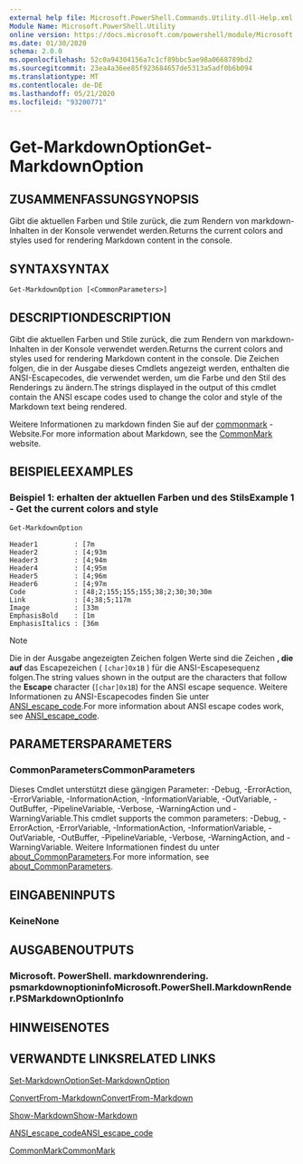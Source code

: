 ```yaml
---
external help file: Microsoft.PowerShell.Commands.Utility.dll-Help.xml
Module Name: Microsoft.PowerShell.Utility
online version: https://docs.microsoft.com/powershell/module/Microsoft.PowerShell.Utility/Get-MarkdownOption?view=powershell-7.x.0&WT.mc_id=ps-gethelp
ms.date: 01/30/2020
schema: 2.0.0
ms.openlocfilehash: 52c0a94304156a7c1cf89bbc5ae98a0668789bd2
ms.sourcegitcommit: 23ea4a36ee85f923684657de5313a5adf0b6b094
ms.translationtype: MT
ms.contentlocale: de-DE
ms.lasthandoff: 05/21/2020
ms.locfileid: "93200771"
---
```

# <span data-ttu-id="dd102-101">Get-MarkdownOption</span><span class="sxs-lookup"><span data-stu-id="dd102-101">Get-MarkdownOption</span></span>

## <span data-ttu-id="dd102-102">ZUSAMMENFASSUNG</span><span class="sxs-lookup"><span data-stu-id="dd102-102">SYNOPSIS</span></span>
<span data-ttu-id="dd102-103">Gibt die aktuellen Farben und Stile zurück, die zum Rendern von markdown-Inhalten in der Konsole verwendet werden.</span><span class="sxs-lookup"><span data-stu-id="dd102-103">Returns the current colors and styles used for rendering Markdown content in the console.</span></span>

## <span data-ttu-id="dd102-104">SYNTAX</span><span class="sxs-lookup"><span data-stu-id="dd102-104">SYNTAX</span></span>

```
Get-MarkdownOption [<CommonParameters>]
```

## <span data-ttu-id="dd102-105">DESCRIPTION</span><span class="sxs-lookup"><span data-stu-id="dd102-105">DESCRIPTION</span></span>

<span data-ttu-id="dd102-106">Gibt die aktuellen Farben und Stile zurück, die zum Rendern von markdown-Inhalten in der Konsole verwendet werden.</span><span class="sxs-lookup"><span data-stu-id="dd102-106">Returns the current colors and styles used for rendering Markdown content in the console.</span></span> <span data-ttu-id="dd102-107">Die Zeichen folgen, die in der Ausgabe dieses Cmdlets angezeigt werden, enthalten die ANSI-Escapecodes, die verwendet werden, um die Farbe und den Stil des Renderings zu ändern.</span><span class="sxs-lookup"><span data-stu-id="dd102-107">The strings displayed in the output of this cmdlet contain the ANSI escape codes used to change the color and style of the Markdown text being rendered.</span></span>

<span data-ttu-id="dd102-108">Weitere Informationen zu markdown finden Sie auf der [commonmark](https://commonmark.org/) -Website.</span><span class="sxs-lookup"><span data-stu-id="dd102-108">For more information about Markdown, see the [CommonMark](https://commonmark.org/) website.</span></span>

## <span data-ttu-id="dd102-109">BEISPIELE</span><span class="sxs-lookup"><span data-stu-id="dd102-109">EXAMPLES</span></span>

### <span data-ttu-id="dd102-110">Beispiel 1: erhalten der aktuellen Farben und des Stils</span><span class="sxs-lookup"><span data-stu-id="dd102-110">Example 1 - Get the current colors and style</span></span>

```powershell
Get-MarkdownOption
```

```Output
Header1         : [7m
Header2         : [4;93m
Header3         : [4;94m
Header4         : [4;95m
Header5         : [4;96m
Header6         : [4;97m
Code            : [48;2;155;155;155;38;2;30;30;30m
Link            : [4;38;5;117m
Image           : [33m
EmphasisBold    : [1m
EmphasisItalics : [36m
```

> [!NOTE]
> <span data-ttu-id="dd102-111">Die in der Ausgabe angezeigten Zeichen folgen Werte sind die Zeichen **, die auf** das Escapezeichen ( `[char]0x1B` ) für die ANSI-Escapesequenz folgen.</span><span class="sxs-lookup"><span data-stu-id="dd102-111">The string values shown in the output are the characters that follow the **Escape** character (`[char]0x1B`) for the ANSI escape sequence.</span></span> <span data-ttu-id="dd102-112">Weitere Informationen zu ANSI-Escapecodes finden Sie unter [ANSI_escape_code](https://en.wikipedia.org/wiki/ANSI_escape_code).</span><span class="sxs-lookup"><span data-stu-id="dd102-112">For more information about ANSI escape codes work, see [ANSI_escape_code](https://en.wikipedia.org/wiki/ANSI_escape_code).</span></span>

## <span data-ttu-id="dd102-113">PARAMETERS</span><span class="sxs-lookup"><span data-stu-id="dd102-113">PARAMETERS</span></span>

### <span data-ttu-id="dd102-114">CommonParameters</span><span class="sxs-lookup"><span data-stu-id="dd102-114">CommonParameters</span></span>

<span data-ttu-id="dd102-115">Dieses Cmdlet unterstützt diese gängigen Parameter: -Debug, -ErrorAction, -ErrorVariable, -InformationAction, -InformationVariable, -OutVariable, -OutBuffer, -PipelineVariable, -Verbose, -WarningAction und -WarningVariable.</span><span class="sxs-lookup"><span data-stu-id="dd102-115">This cmdlet supports the common parameters: -Debug, -ErrorAction, -ErrorVariable, -InformationAction, -InformationVariable, -OutVariable, -OutBuffer, -PipelineVariable, -Verbose, -WarningAction, and -WarningVariable.</span></span> <span data-ttu-id="dd102-116">Weitere Informationen findest du unter [about_CommonParameters](https://go.microsoft.com/fwlink/?LinkID=113216).</span><span class="sxs-lookup"><span data-stu-id="dd102-116">For more information, see [about_CommonParameters](https://go.microsoft.com/fwlink/?LinkID=113216).</span></span>

## <span data-ttu-id="dd102-117">EINGABEN</span><span class="sxs-lookup"><span data-stu-id="dd102-117">INPUTS</span></span>

### <span data-ttu-id="dd102-118">Keine</span><span class="sxs-lookup"><span data-stu-id="dd102-118">None</span></span>

## <span data-ttu-id="dd102-119">AUSGABEN</span><span class="sxs-lookup"><span data-stu-id="dd102-119">OUTPUTS</span></span>

### <span data-ttu-id="dd102-120">Microsoft. PowerShell. markdownrendering. psmarkdownoptioninfo</span><span class="sxs-lookup"><span data-stu-id="dd102-120">Microsoft.PowerShell.MarkdownRender.PSMarkdownOptionInfo</span></span>

## <span data-ttu-id="dd102-121">HINWEISE</span><span class="sxs-lookup"><span data-stu-id="dd102-121">NOTES</span></span>

## <span data-ttu-id="dd102-122">VERWANDTE LINKS</span><span class="sxs-lookup"><span data-stu-id="dd102-122">RELATED LINKS</span></span>

[<span data-ttu-id="dd102-123">Set-MarkdownOption</span><span class="sxs-lookup"><span data-stu-id="dd102-123">Set-MarkdownOption</span></span>](Set-MarkdownOption.md)

[<span data-ttu-id="dd102-124">ConvertFrom-Markdown</span><span class="sxs-lookup"><span data-stu-id="dd102-124">ConvertFrom-Markdown</span></span>](ConvertFrom-Markdown.md)

[<span data-ttu-id="dd102-125">Show-Markdown</span><span class="sxs-lookup"><span data-stu-id="dd102-125">Show-Markdown</span></span>](Show-Markdown.md)

[<span data-ttu-id="dd102-126">ANSI_escape_code</span><span class="sxs-lookup"><span data-stu-id="dd102-126">ANSI_escape_code</span></span>](https://en.wikipedia.org/wiki/ANSI_escape_code)

[<span data-ttu-id="dd102-127">CommonMark</span><span class="sxs-lookup"><span data-stu-id="dd102-127">CommonMark</span></span>](https://commonmark.org/)

